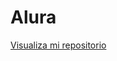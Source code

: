 # Alura

<a href="https://diegoariasc.github.io/Alura/encriptador.html">Visualiza mi repositorio</a>
